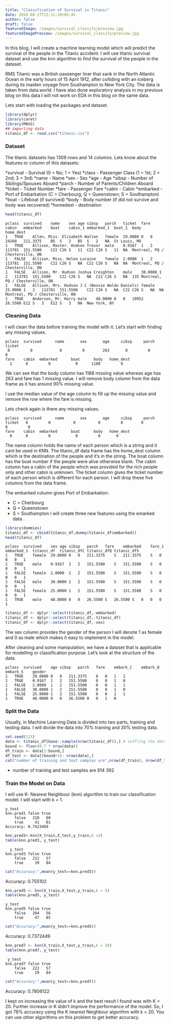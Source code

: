 ```yaml
---
title: "Classification of Survival in Titanic"
date: 2018-08-27T23:11:19+05:45
author: false
draft: false
featuredImage: /images/survival_classify/preview.jpg
featuredImagePreview: /images/survival_classify/preview.jpg
---
```


In this blog, I will create a machine learning model which will predict the survival of the people in the Titanic accident. I will use titanic survival dataset and use the knn algorithm to find the survival of the people in the dataset.



RMS Titanic was a British passenger liner that sank in the North Atlantic Ocean in the early hours of 15 April 1912, after colliding with an iceberg during its maiden voyage from Southampton to New York City. The data is taken from data.world. I have also done exploratory analysis in my previous blog on this data I will not work on EDA in this blog on the same data.

Lets start with loading the packages and dataset.

```R
library(dplyr)
library(caret)
library(MASS)
## importing data
titanic_df <- read.csv("titanic.csv")
```

### Dataset

The titanic datasets has 1309 rows and 14 columns. Lets know about the features or column of this datasets:

*survival - Survival (0 = No; 1 = Yes)
*class - Passenger Class (1 = 1st; 2 = 2nd; 3 = 3rd)
*name - Name
*sex - Sex
*age - Age
*sibsp - Number of Siblings/Spouses Aboard
*parch - Number of Parents/Children Aboard
*ticket - Ticket Number
*fare - Passenger Fare
*cabin - Cabin
*embarked - Port of Embarkation (C = Cherbourg; Q = Queenstown; S = Southampton)
*boat - Lifeboat (if survived)
*body - Body number (if did not survive and body was recovered)
*homedest - destination

```R
head(titanic_df)
```

```
pclass	survived	name	sex	age	sibsp	parch	ticket	fare	cabin	embarked	boat	cabin_1	embarked_1	boat_1	body	home_dest
1	TRUE	Allen, Miss. Elisabeth Walton	female	29.0000	0	0	24160	211.3375	B5	S	2	B5	S	2	NA	St Louis, MO
1	TRUE	Allison, Master. Hudson Trevor	male	0.9167	1	2	113781	151.5500	C22 C26	S	11	C22 C26	S	11	NA	Montreal, PQ / Chesterville, ON
1	FALSE	Allison, Miss. Helen Loraine	female	2.0000	1	2	113781	151.5500	C22 C26	S	NA	C22 C26	S	NA	NA	Montreal, PQ / Chesterville, ON
1	FALSE	Allison, Mr. Hudson Joshua Creighton	male	30.0000	1	2	113781	151.5500	C22 C26	S	NA	C22 C26	S	NA	135	Montreal, PQ / Chesterville, ON
1	FALSE	Allison, Mrs. Hudson J C (Bessie Waldo Daniels)	female	25.0000	1	2	113781	151.5500	C22 C26	S	NA	C22 C26	S	NA	NA	Montreal, PQ / Chesterville, ON
1	TRUE	Anderson, Mr. Harry	male	48.0000	0	0	19952	26.5500	E12	S	3	E12	S	3	NA	New York, NY
```

### Cleaning Data

I will clean the data before training the model with it. Let’s start with finding any missing values.


```
pclass  survived      name       sex       age     sibsp     parch    ticket  
 0         0            0         0        263       0         0         0          
fare    cabin  embarked      boat      body   home_dest 
  1      0         0           0      1188         0
```

We can see that the body column has 1188 missing value whereas age has 263 and fare has 1 missing value. I will remove body column from the data frame as it has around 90% missing value.

I use the median value of the age column to fill up the missing value and remove the row where the fare is missing.

Lets check again is there any missing values.

```
pclass  survived      name       sex       age     sibsp     parch    ticket   0         0          0          0         0        0         0         0          
fare    cabin  embarked      boat      body   home_dest 
  0      0         0           0         0       0
```

The name column holds the name of each person which is a string and it cant be used in KNN. The titanic_df data frame has the home_dest column which is the destination of the people and it’s in the string. The boat column has the boat number if the people were alive otherwise blank. The cabin column has a cabin of the people which was provided for the rich people only and other cabin is unknown. The ticket column gives the ticket number of each person which is different for each person. I will drop these five columns from the data frame.

The embarked column gives Port of Embarkation:

* C = Cherbourg
* Q = Queenstown
* S = Southampton I will create three new features using the emarked data .

```R
library(dummies)
titanic_df <- cbind(titanic_df,dummy(titanic_df$embarked))
head(titanic_df)
```

```
pclass	survived	sex	age	sibsp	parch	fare	embarked	fare_1	embarked_1	titanic_df	titanic_dfC	titanic_dfQ	titanic_dfS
1	TRUE	female	29.0000	0	0	211.3375	S	211.3375	S	0	0	0	1
1	TRUE	male	0.9167	1	2	151.5500	S	151.5500	S	0	0	0	1
1	FALSE	female	2.0000	1	2	151.5500	S	151.5500	S	0	0	0	1
1	FALSE	male	30.0000	1	2	151.5500	S	151.5500	S	0	0	0	1
1	FALSE	female	25.0000	1	2	151.5500	S	151.5500	S	0	0	0	1
1	TRUE	male	48.0000	0	0	26.5500	S	26.5500	S	0	0	0	1
```

```R
titanic_df <- dplyr::select(titanic_df,-embarked)
titanic_df <- dplyr::select(titanic_df,-titanic_df)
titanic_df <- dplyr::select(titanic_df,-sex)
```

The sex column provides the gender of the person I will denote 1 as female and 0 as male which makes it easy to implement in the model.

After cleaning and some manipulation, we have a dataset that is applicable for modelling or classification purpose. Let’s look at the structure of the data.

```
pclass	survived	age	sibsp	parch	fare	embark_C	embark_Q	embark_S	gender
1	TRUE	29.0000	0	0	211.3375	0	0	1	1
1	TRUE	0.9167	1	2	151.5500	0	0	1	0
1	FALSE	2.0000	1	2	151.5500	0	0	1	1
1	FALSE	30.0000	1	2	151.5500	0	0	1	0
1	FALSE	25.0000	1	2	151.5500	0	0	1	1
1	TRUE	48.0000	0	0	26.5500	0	0	1	0
```

### Split the Data

Usually, in Machine Learning Data is divided into two parts, training and testing data. I will divide the data into 70% training and 30% testing data.

```R
set.seed(123)
data <- titanic_df[base::sample(nrow(titanic_df)),] # suffling the data
bound <- floor(0.7 * nrow(data))
df_train <- data[1:bound,]
df_test <- data[(bound+1): nrow(data),]
cat("number of training and test samples are",nrow(df_train), nrow(df_test))
```

* number of training and test samples are 914 392

### Train the Model on Data

I will use K- Nearest Neighbour (knn) algorithm to train our classification model. I will start with k = 1.

```
y_test
knn.pred1 false true
    false   210   60
    true     41   81
Accuracy: 0.7423469
```

```R
knn.pred3<-knn(X_train,X_test,y_train,k =3)
table(knn.pred3, y_test)
```

```
  y_test
knn.pred3 false true
    false   212   57
    true     39   84
```

```R
cat("Accuracy:",mean(y_test==knn.pred3))
```


Accuracy: 0.755102

```R
knn.pred5 <- knn(X_train,X_test,y_train,k = 5)
table(knn.pred5, y_test)
```

```
y_test
knn.pred5 false true
    false   204   56
    true     47   85
```

```R
cat("Accuracy:",mean(y_test==knn.pred5))
```

Accuracy: 0.7372449

```R
knn.pred7 <- knn(X_train,X_test,y_train,k = 20)
table(knn.pred7, y_test)
```

```
 y_test
knn.pred7 false true
    false   222   57
    true     29   84
```
```R
cat("Accuracy:",mean(y_test==knn.pred7))
```

Accuracy: 0.7806122

I kept on increasing the value of k and the best result I found was with K = 20. Further increase in K didn’t improve the performance of the model. So, I got 78% accuracy using the K nearest Neighbour algorithm with k = 20. You can use other algorithms on this problem to get better accuracy.